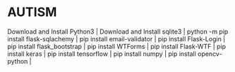 # AUTISM
Download and Install Python3 |
Download and Install sqlite3 |
python -m pip install flask-sqlachemy |
pip install email-validator |
pip install Flask-Login |
pip install flask_bootstrap |
pip install WTForms |
pip install Flask-WTF |
pip install keras |
pip install tensorflow |
pip install numpy |
pip install opencv-python |
